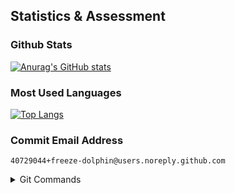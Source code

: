 <!--
**freeze-dolphin/freeze-dolphin** is a ✨ _special_ ✨ repository because its `README.md` (this file) appears on your GitHub profile.

### Hi there 👋

Here are some ideas to get you started:

- 🔭 I’m currently working on ...
- 🌱 I’m currently learning ...
- 👯 I’m looking to collaborate on ...
- 🤔 I’m looking for help with ...
- 💬 Ask me about ...
- 📫 How to reach me: ...
- 😄 Pronouns: ...
- ⚡ Fun fact: ...
-->

<!--
### Dashboard for visitors
[:package:] [Maven repository of me](https://github.com/freeze-dolphin/maven-repository)

### Third-party websites quick visit
[<img src=https://www.herokucdn.com/favicons/favicon.ico height=16 weight=16 align=center>] [Heroku](https://www.heroku.com/)  
[<img src=https://gitpod.io/images/gitpod-196x196.png height=16 weight=16 align=center>] [GitPod](https://www.gitpod.io/)

-->

## Statistics & Assessment

### Github Stats

[![Anurag's GitHub stats](https://github-readme-stats.vercel.app/api?username=freeze-dolphin&hide_border=true&show_icons=true&count_private=true&theme=tokyonight)](https://github.com/anuraghazra/github-readme-stats) 

<!--

[![Anurag's GitHub stats](https://github-readme-stats.vercel.app/api?username=freeze-dolphin&theme=algolia)](https://github.com/anuraghazra/github-readme-stats)

-->

### Most Used Languages

[![Top Langs](https://github-readme-stats.vercel.app/api/top-langs/?username=freeze-dolphin&layout=compact&hide_border=true&show_icons=true&card_width=445&theme=tokyonight)](https://github.com/anuraghazra/github-readme-stats)

### Commit Email Address

`
40729044+freeze-dolphin@users.noreply.github.com
`

<details>
  <summary>Git Commands</summary>



```
git config user.email "40729044+freeze-dolphin@users.noreply.github.com"
```

```
git config --global user.email "40729044+freeze-dolphin@users.noreply.github.com"
```

</details>

<!--

### About Me

<details>
  <summary>My Programming History</summary>

I've started programming since 2014, the reason for starting programming is that I just wanted to create my program and share them with my classmates and friends.

I firstly learned `Scratch` as I was studying at primary school at that time and I couldn't understand complex codes. After several weeks' practicing, I thought I've truly mastered it and started programming my own games. However, I didn't share them with anyone for some reasons.

Then I wanted to learn `Java` because I fell in love with `Minecraft` and I wanted to write a `mod` for it. But the configuration of `JDK` confused me and finally I went to learn `Batch` just because the building script of a simple project I saw was written in it. From this time I started programming in codes.

After the graduation of the primary school, I wanted to pickup `Java`. Reading the tutorials of `Java` still puzzled me so I went to lookup tutorials for writing `spigot` plug-ins (which is known as the `minecraft` server plug-ins). Gradually I began to master it.

Writing non-dependent `spigot` plug-ins was my original goal, but I realized that it could be very difficult to add 'new' items to `minecraft`, so I turned to programming `Slimefun` 3rd-party extensions and there have been some repositories of my projects that you can find on `github`.

Now I decided to take up learning `Rust` since `Java` programs run very slowly due to its `JVM` mechanisms. Originally I wanted to learn `C++` or `CSharp` but they are still difficult for me since I don't have any teacher there for me. Then I found the language `Rust` which has many advantages of both `C++` and `CSharp`. Though it is said to be hard to learn, I still started learning it by watching tutorial videos.

`Python` is my next goal, and I will learn it in my formal senior-high-school courses.

</details>

-->
